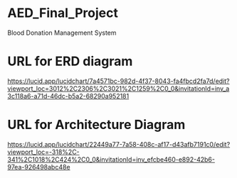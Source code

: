 # AED_Final_Project

Blood Donation Management System

# URL for ERD diagram
https://lucid.app/lucidchart/7a4571bc-982d-4f37-8043-fa4fbcd2fa7d/edit?viewport_loc=3012%2C2306%2C3021%2C1259%2C0_0&invitationId=inv_a3c118a6-a71d-46dc-b5a2-68290a952181

# URL for Architecture Diagram
https://lucid.app/lucidchart/22449a77-7a58-408c-af17-d43afb7191c0/edit?viewport_loc=-318%2C-341%2C1018%2C424%2C0_0&invitationId=inv_efcbe460-e892-42b6-97ea-926498abc48e
